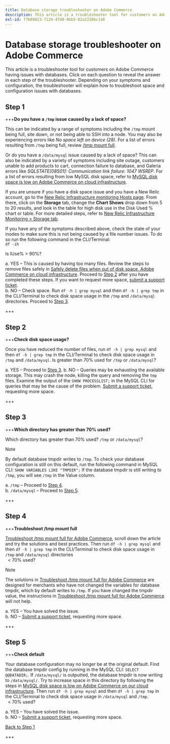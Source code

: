 ```yaml
---
title: Database storage troubleshooter on Adobe Commerce
description: This article is a troubleshooter tool for customers on Adobe Commerce having issues with databases. Click on each question to reveal the answer in each step of the troubleshooter. Depending on your symptoms and configuration, the troubleshooter will explain how to troubleshoot space and configuration issues with databases.
exl-id: f7b09023-7129-4fd0-9bb5-02a2228bc148
---
```

# Database storage troubleshooter on Adobe Commerce

This article is a troubleshooter tool for customers on Adobe Commerce having issues with databases. Click on each question to reveal the answer in each step of the troubleshooter. Depending on your symptoms and configuration, the troubleshooter will explain how to troubleshoot space and configuration issues with databases.

## Step 1

+++**Do you have a `/tmp` issue caused by a lack of space?**

This can be indicated by a range of symptoms including the `/tmp` mount being full, site down, or not being able to SSH into a node. You may also be experiencing errors like _No space left on device (28)_. For a list of errors resulting from `/tmp` being full, review [/tmp mount full](https://support.magento.com/hc/en-us/articles/4403572246285).  

Or do you have a `/data/mysql` issue caused by a lack of space? This can also be indicated by a variety of symptoms including site outage, customers unable to add products to cart, connection failure to database, and Galeria errors like _SQLSTATE\[08S01\]: Communication link failure: 1047 WSREP_. For a list of errors resulting from low MySQL disk space, refer to [MySQL disk space is low on Adobe Commerce on cloud infrastructure](https://support.magento.com/hc/en-us/articles/360037591972).  
  
If you are unsure if you have a disk space issue and you have a New Relic account, go to the [New Relic Infrastructure monitoring Hosts page](https://docs.newrelic.com/docs/infrastructure/infrastructure-ui-pages/infrastructure-ui/infrastructure-hosts-page/). From there, click on the **Storage** tab, change the **Chart Shows** drop down from 5 to 20 results, and look in the table for high disk use in the Disk Used % chart or table. For more detailed steps, refer to [New Relic Infrastructure Monitoring > Storage tab](https://docs.newrelic.com/docs/infrastructure/infrastructure-ui-pages/infrastructure-ui/infrastructure-hosts-page/#storage-tab).  
  
If you have any of the symptoms described above, check the state of your inodes to make sure this is not being caused by a file number issues. To do so run the following command in the CLI/Terminal:  
`df -ih`  

Is IUse% > 90%?

a. YES – This is caused by having too many files. Review the steps to remove files safely in [Safely delete files when out of disk space, Adobe Commerce on cloud infrastructure](https://support.magento.com/hc/en-us/articles/4406832353677-Safely-delete-files-when-out-of-disk-space-Adobe-Commerce-on-our-cloud-infrastructure). Proceed to [Step 2](#step-2) after you have completed these steps. If you want to request more space, [submit a support ticket](https://experienceleague.adobe.com/docs/commerce-knowledge-base/kb/help-center-guide/magento-help-center-user-guide.html?lang=en#submit-ticket).  
b. NO – Check space. Run `df -h | grep mysql` and then `df -h | grep tmp` in the CLI/Terminal to check disk space usage in the `/tmp` and `/data/mysql` directories. Proceed to [Step 3](#step-3).

+++

## Step 2

+++**Check disk space usage?**

Once you have reduced the number of files, run `df -h | grep mysql` and then `df -h | grep tmp` in the CLI/Terminal to check disk space usage in `/tmp` and `/data/mysql`. Is greater than 70% used for `/tmp` or `/data/mysql`?

a. YES – Proceed to [Step 3](#step-3). 
b. NO – Queries may be exhausting the available storage. This may crash the node, killing the query and removing the `tmp` files. Examine the output of the `SHOW PROCESSLIST;` in the MySQL CLI for queries that may be the cause of the problem. [Submit a support ticket](https://experienceleague.adobe.com/docs/commerce-knowledge-base/kb/help-center-guide/magento-help-center-user-guide.html?lang=en#submit-ticket), requesting more space.

+++

## Step 3

+++**Which directory has greater than 70% used?**

Which directory has greater than 70% used? `/tmp` or `/data/mysql`?  

>[!NOTE]
>
>By default database tmpdir writes to `/tmp`. To check your database configuration is still on this default, run the following command in MySQL CLI: `SHOW VARIABLES LIKE "TMPDIR";` If the database tmpdir is still writing to `/tmp`, you will see `/tmp` in the Value column.

a. `/tmp` – Proceed to [Step 4](#step-4).   
b. `/data/mysql` – Proceed to [Step 5](#step-5).

+++

## Step 4

+++**Troubleshoot /tmp mount full**

[Troubleshoot /tmp mount full for Adobe Commerce](https://support.magento.com/hc/en-us/articles/4403572246285), scroll down the article and try the solutions and best practices. Then run `df -h | grep mysql` and then `df -h | grep tmp` in the CLI/Terminal to check disk space usage in `/tmp` and `/data/mysql` directories  
  < 70% used?

>[!NOTE]
>
>The solutions in [Troubleshoot /tmp mount full for Adobe Commerce](https://support.magento.com/hc/en-us/articles/4403572246285) are designed for merchants who have not changed the variables for database tmpdir, which by default writes to `/tmp`. If you have changed the tmpdir value, the instructions in [Troubleshoot /tmp mount full for Adobe Commerce](https://support.magento.com/hc/en-us/articles/4403572246285) will not help.

a. YES – You have solved the issue.   
b. NO – [Submit a support ticket](https://experienceleague.adobe.com/docs/commerce-knowledge-base/kb/help-center-guide/magento-help-center-user-guide.html?lang=en#submit-ticket), requesting more space.

+++

## Step 5 

+++**Check default**

Your database configuration may no longer be at the original default. Find the database tmpdir config by running in the MySQL CLI: `SELECT @@DATADIR;`. If `/data/mysql/` is outputted, the database tmpdir is now writing to `/data/mysql/`. Try to increase space in this directory by following the steps in [MySQL disk space is low on Adobe Commerce on our cloud infrastructure](https://support.magento.com/hc/en-us/articles/360037591972). Then run `df -h | grep mysql` and then `df -h | grep tmp` in the CLI/Terminal to check disk space usage in `/data/mysql` and `/tmp`.  
  < 70% used?

a. YES – You have solved the issue.   
b. NO – [Submit a support ticket](https://experienceleague.adobe.com/docs/commerce-knowledge-base/kb/help-center-guide/magento-help-center-user-guide.html?lang=en#submit-ticket), requesting more space.

[Back to Step 1](#step-1)

+++
